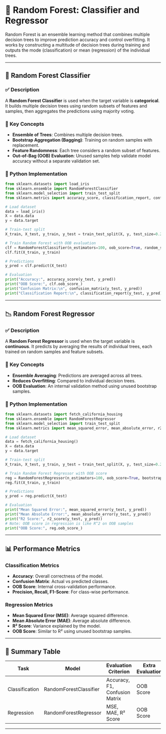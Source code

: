 # 🌲 Random Forest: Classifier and Regressor

Random Forest is an ensemble learning method that combines multiple decision trees to improve prediction accuracy and control overfitting. It works by constructing a multitude of decision trees during training and outputs the mode (classification) or mean (regression) of the individual trees.

---

## 🌳 Random Forest Classifier

### ✅ Description
A **Random Forest Classifier** is used when the target variable is **categorical**. It builds multiple decision trees using random subsets of features and samples, then aggregates the predictions using majority voting.

### 📌 Key Concepts
- **Ensemble of Trees**: Combines multiple decision trees.
- **Bootstrap Aggregation (Bagging)**: Training on random samples with replacement.
- **Feature Randomness**: Each tree considers a random subset of features.
- **Out-of-Bag (OOB) Evaluation**: Unused samples help validate model accuracy without a separate validation set.

### 📘 Python Implementation

```python
from sklearn.datasets import load_iris
from sklearn.ensemble import RandomForestClassifier
from sklearn.model_selection import train_test_split
from sklearn.metrics import accuracy_score, classification_report, confusion_matrix

# Load dataset
data = load_iris()
X = data.data
y = data.target

# Train-test split
X_train, X_test, y_train, y_test = train_test_split(X, y, test_size=0.2, random_state=42)

# Train Random Forest with OOB evaluation
clf = RandomForestClassifier(n_estimators=100, oob_score=True, random_state=42)
clf.fit(X_train, y_train)

# Predictions
y_pred = clf.predict(X_test)

# Evaluation
print("Accuracy:", accuracy_score(y_test, y_pred))
print("OOB Score:", clf.oob_score_)
print("Confusion Matrix:\n", confusion_matrix(y_test, y_pred))
print("Classification Report:\n", classification_report(y_test, y_pred))
```

---

## 📉 Random Forest Regressor

### ✅ Description
A **Random Forest Regressor** is used when the target variable is **continuous**. It predicts by averaging the results of individual trees, each trained on random samples and feature subsets.

### 📌 Key Concepts
- **Ensemble Averaging**: Predictions are averaged across all trees.
- **Reduces Overfitting**: Compared to individual decision trees.
- **OOB Evaluation**: An internal validation method using unused bootstrap samples.

### 📘 Python Implementation

```python
from sklearn.datasets import fetch_california_housing
from sklearn.ensemble import RandomForestRegressor
from sklearn.model_selection import train_test_split
from sklearn.metrics import mean_squared_error, mean_absolute_error, r2_score

# Load dataset
data = fetch_california_housing()
X = data.data
y = data.target

# Train-test split
X_train, X_test, y_train, y_test = train_test_split(X, y, test_size=0.2, random_state=42)

# Train Random Forest Regressor with OOB score
reg = RandomForestRegressor(n_estimators=100, oob_score=True, bootstrap=True, random_state=42)
reg.fit(X_train, y_train)

# Predictions
y_pred = reg.predict(X_test)

# Evaluation
print("Mean Squared Error:", mean_squared_error(y_test, y_pred))
print("Mean Absolute Error:", mean_absolute_error(y_test, y_pred))
print("R2 Score:", r2_score(y_test, y_pred))
# Note: OOB score in regression is like R^2 on OOB samples
print("OOB Score:", reg.oob_score_)
```

---

## 📊 Performance Metrics

### Classification Metrics
- **Accuracy**: Overall correctness of the model.
- **Confusion Matrix**: Actual vs predicted classes.
- **OOB Score**: Internal cross-validation performance.
- **Precision, Recall, F1-Score**: For class-wise performance.

### Regression Metrics
- **Mean Squared Error (MSE)**: Average squared difference.
- **Mean Absolute Error (MAE)**: Average absolute difference.
- **R² Score**: Variance explained by the model.
- **OOB Score**: Similar to R² using unused bootstrap samples.

---

## 🔗 Summary Table

| Task           | Model                  | Evaluation Criterion        | Extra Evaluation        |
|----------------|------------------------|------------------------------|--------------------------|
| Classification | RandomForestClassifier | Accuracy, F1, Confusion Matrix | OOB Score                |
| Regression     | RandomForestRegressor  | MSE, MAE, R² Score             | OOB Score                |

---